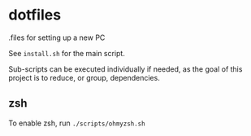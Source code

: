 # dotfiles

.files for setting up a new PC

See `install.sh` for the main script.

Sub-scripts can be executed individually if needed, as the goal of this
project is to reduce, or group, dependencies.

## zsh

To enable zsh, run `./scripts/ohmyzsh.sh`